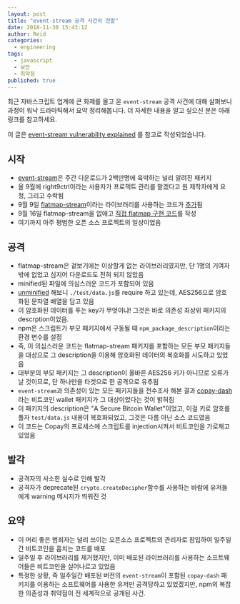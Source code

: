 ```yaml
---
layout: post
title: "event-stream 공격 사건의 전말"
date: 2018-11-30 15:43:12
author: Reid
categories:
  - engineering
tags:
  - javascript
  - 보안
  - 취약점
published: true
---
```

최근 자바스크립트 업계에 큰 화제를 몰고 온 `event-stream` 공격 사건에 대해 살펴보니 과정이 워낙 드라마틱해서 요약 정리해봅니다. 더 자세한 내용을 알고 싶으신 분은 아래 링크를 참고하세요.

이 글은 [event-stream vulnerability explained](https://schneid.io/blog/event-stream-vulnerability-explained/) 를 참고로 작성되었습니다.

## 시작
- [event-stream](https://github.com/dominictarr/event-stream)은 주간 다운로드가 2백만명에 육박하는 널리 알려진 패키지
- 올 9월에 right9ctrl이라는 사용자가 프로젝트 관리를 맡겠다고 원 제작자에게 요청, 그리고 수락됨
- 9월 9일 [flatmap-stream](https://github.com/hugeglass/flatmap-stream)이라는 라이브러리를 사용하는 코드가 [추가](https://github.com/dominictarr/event-stream/commit/e3163361fed01384c986b9b4c18feb1fc42b8285)됨
- 9월 16일 flatmap-stream을 없애고 [직접 flatmap 구현 코드](https://github.com/dominictarr/event-stream/commit/908fee5c65d4eb02809a84a1ebc3e5df1f935cd1)를 작성
- 여기까지 아주 평범한 오픈 소스 프로젝트의 일상이었음

## 공격
- flatmap-stream은 겉보기에는 이상할게 없는 라이브러리였지만, 단 1명의 기여자밖에 없었고 심지어 다운로드도 전혀 되지 않았음
- minified된 파일에 의심스러운 코드가 포함되어 있음
- [unminified](https://github.com/dominictarr/event-stream/issues/116) 해보니 `./test/data.js`를 require 하고 있는데, AES256으로 암호화된 문자열 배열을 담고 있음
- 이 암호화된 데이터를 푸는 key가 무엇이냐! 그것은 바로 의존성 최상위 패키지의 descrption이었음.
- npm은 스크립트가 부모 패키지에서 구동될 때 `npm_package_description`이라는 환경 변수를 설정
- 즉, 이 의심스러운 코드는 flatmap-stream 패키지를 포함하는 모든 부모 패키지들을 대상으로 그 description을 이용해 암호화된 데이터의 복호화를 시도하고 있었음 
- 대부분의 부모 패키지는 그 description이 올바른 AES256 키가 아니므로 오류가 날 것이므로, 단 하나만을 타겟으로 한 공격으로 유추됨
- `event-stream`과 의존성이 있는 모든 패키지들을 전수조사 해본 결과 [copay-dash](https://www.npmjs.com/package/copay-dash)라는 비트코인 wallet 패키지가 그 대상이었다는 것이 밝혀짐
- 이 패키지의 description은 "A Secure Bitcoin Wallet"이었고, 이걸 키로 암호를 풀자 `test/data.js` 내용이 복호화되었고, 그것은 다름 아닌 소스 코드였음
- 이 코드는 Copay의 프로세스에 스크립트를 injection시켜서 비트코인을 가로채고 있었음

## 발각
- 공격자의 사소한 실수로 인해 발각
- 공격자가 deprecate된 `crypto.createDecipher`함수를 사용하는 바람에 유저들에게 warning 메시지가 띄워진 것

## 요약
- 이 머리 좋은 범죄자는 널리 쓰이는 오픈소스 프로젝트의 관리자로 잠입하여 일주일간 비트코인을 훔치는 코드를 배포
- 일주일 후 라이브러리를 제거했지만, 이미 배포된 라이브러리를 사용하는 소프트웨어들은 비트코인을 실어나르고 있었음
- 특정한 상황, 즉 일주일간 배포된 버전의 `event-stream`이 포함된 `copay-dash` 패키지를 이용하는 소프트웨어를 사용한 유저만 공격당하고 있었겠지만, npm의 복잡한 의존성과 취약점이 전 세계적으로 공개된 사건.